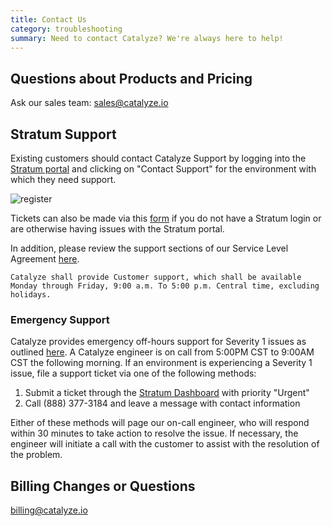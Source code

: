 ```yaml
---
title: Contact Us
category: troubleshooting
summary: Need to contact Catalyze? We're always here to help!
---
```


## Questions about Products and Pricing

Ask our sales team: [sales@catalyze.io](mailto:sales@catalyze.io)

## Stratum Support

Existing customers should contact Catalyze Support by logging into the [Stratum portal](https://product.catalyze.io/stratum) and clicking on "Contact Support" for the environment with which they need support.

![register](/stratum/articles/images/contact_support.png)

Tickets can also be made via this [form](https://catalyzeio.zendesk.com/hc/en-us/requests/new) if you do not have a Stratum login or are otherwise having issues with the Stratum portal.

In addition, please review the support sections of our Service Level Agreement [here](https://legal.catalyze.io/#service-level-and-support-agreement).

`Catalyze shall provide Customer support, which shall be available Monday through Friday, 9:00 a.m. To 5:00 p.m. Central time, excluding holidays.`

### Emergency Support

Catalyze provides emergency off-hours support for Severity 1 issues as outlined [here](https://legal.catalyze.io/#3-service-maintenance). A Catalyze engineer is on call from 5:00PM CST to 9:00AM CST the following morning. If an environment is experiencing a Severity 1 issue, file a support ticket via one of the following methods:

1. Submit a ticket through the [Stratum Dashboard](https://product.catalyze.io/stratum/) with priority "Urgent"
1. Call (888) 377-3184 and leave a message with contact information

Either of these methods will page our on-call engineer, who will respond within 30 minutes to take action to resolve the issue. If necessary, the engineer will initiate a call with the customer to assist with the resolution of the problem.

## Billing Changes or Questions

[billing@catalyze.io](mailto:billing@catalyze.io)

